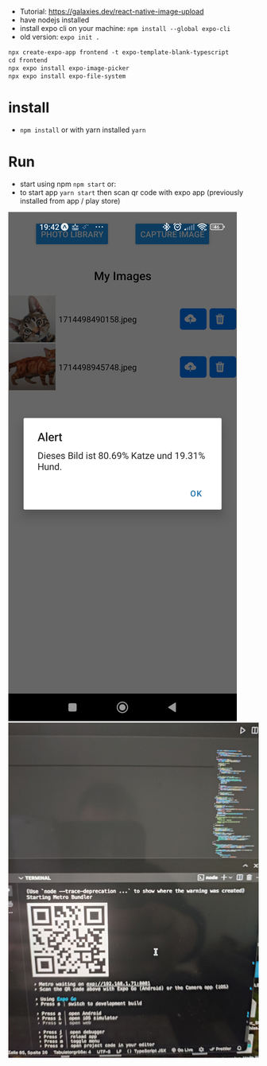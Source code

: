 - Tutorial: https://galaxies.dev/react-native-image-upload
- have nodejs installed
- install expo cli on your machine: `npm install --global expo-cli`
- old version: `expo init .`
```
npx create-expo-app frontend -t expo-template-blank-typescript
cd frontend
npx expo install expo-image-picker
npx expo install expo-file-system
```
# install
- `npm install` or with yarn installed `yarn`
# Run
- start using npm `npm start` or:
- to start app `yarn start` then scan qr code with expo app (previously installed from app / play store)

![Screenshot 1](proof.jpg)
![Screenshot 2](load_mobileapp.jpg)
